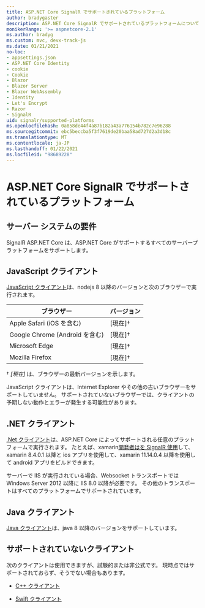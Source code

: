 ```yaml
---
title: ASP.NET Core SignalR でサポートされているプラットフォーム
author: bradygaster
description: ASP.NET Core SignalR でサポートされているプラットフォームについて学習します。
monikerRange: '>= aspnetcore-2.1'
ms.author: bradyg
ms.custom: mvc, devx-track-js
ms.date: 01/21/2021
no-loc:
- appsettings.json
- ASP.NET Core Identity
- cookie
- Cookie
- Blazor
- Blazor Server
- Blazor WebAssembly
- Identity
- Let's Encrypt
- Razor
- SignalR
uid: signalr/supported-platforms
ms.openlocfilehash: 0a858de44f4a87b182a43a776154b782c7e96288
ms.sourcegitcommit: ebc5beccba5f3f7619de20baa58ad727d2a3d18c
ms.translationtype: MT
ms.contentlocale: ja-JP
ms.lasthandoff: 01/22/2021
ms.locfileid: "98689228"
---
```

# <a name="aspnet-core-no-locsignalr-supported-platforms"></a>ASP.NET Core SignalR でサポートされているプラットフォーム

## <a name="server-system-requirements"></a>サーバー システムの要件

SignalR ASP.NET Core は、ASP.NET Core がサポートするすべてのサーバープラットフォームをサポートします。

## <a name="javascript-client"></a>JavaScript クライアント

[JavaScript クライアント](xref:signalr/javascript-client)は、nodejs 8 以降のバージョンと次のブラウザーで実行されます。

| ブラウザー                          | バージョン         |
| -------------------------------- | --------------- |
| Apple Safari (iOS を含む)      | [現在]&dagger; |
| Google Chrome (Android を含む) | [現在]&dagger; |
| Microsoft Edge                   | [現在]&dagger; |
| Mozilla Firefox                  | [現在]&dagger; |

&dagger; *[現在]* は、ブラウザーの最新バージョンを示します。

JavaScript クライアントは、Internet Explorer やその他の古いブラウザーをサポートしていません。 サポートされていないブラウザーでは、クライアントの予期しない動作とエラーが発生する可能性があります。

## <a name="net-client"></a>.NET クライアント

[.Net クライアント](xref:signalr/dotnet-client)は、ASP.NET Core によってサポートされる任意のプラットフォームで実行されます。 たとえば、xamarin[開発者はを SignalR 使用](https://github.com/aspnet/Announcements/issues/305)して、xamarin 8.4.0.1 以降と ios アプリを使用して、xamarin 11.14.0.4 以降を使用して android アプリをビルドできます。

サーバーで IIS が実行されている場合、Websocket トランスポートでは Windows Server 2012 以降に IIS 8.0 以降が必要です。 その他のトランスポートはすべてのプラットフォームでサポートされています。

## <a name="java-client"></a>Java クライアント

[Java クライアント](xref:signalr/java-client)は、java 8 以降のバージョンをサポートしています。

## <a name="unsupported-clients"></a>サポートされていないクライアント

次のクライアントは使用できますが、試験的または非公式です。 現時点ではサポートされておらず、そうでない場合もあります。

* [C++ クライアント](https://github.com/aspnet/SignalR-Client-Cpp)

* [Swift クライアント](https://github.com/moozzyk/SignalR-Client-Swift)
